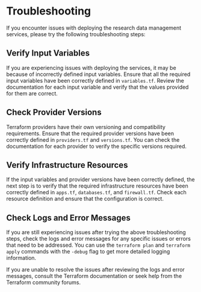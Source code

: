 # Troubleshooting

If you encounter issues with deploying the research data management services, please try the following troubleshooting steps:

## Verify Input Variables

If you are experiencing issues with deploying the services, it may be because of incorrectly defined input variables. Ensure that all the required input variables have been correctly defined in `variables.tf`. Review the documentation for each input variable and verify that the values provided for them are correct.

## Check Provider Versions

Terraform providers have their own versioning and compatibility requirements. Ensure that the required provider versions have been correctly defined in `providers.tf` and `versions.tf`. You can check the documentation for each provider to verify the specific versions required.

## Verify Infrastructure Resources

If the input variables and provider versions have been correctly defined, the next step is to verify that the required infrastructure resources have been correctly defined in `apps.tf`, `databases.tf`, and `firewall.tf`. Check each resource definition and ensure that the configuration is correct.

## Check Logs and Error Messages

If you are still experiencing issues after trying the above troubleshooting steps, check the logs and error messages for any specific issues or errors that need to be addressed. You can use the `terraform plan` and `terraform apply` commands with the `-debug` flag to get more detailed logging information.

If you are unable to resolve the issues after reviewing the logs and error messages, consult the Terraform documentation or seek help from the Terraform community forums.
